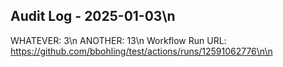## Audit Log - 2025-01-03\n
WHATEVER: 3\n
ANOTHER: 13\n
Workflow Run URL: https://github.com/bbohling/test/actions/runs/12591062776\n\n
